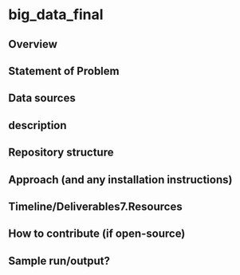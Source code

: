 # big_data_final


## Overview 

## Statement of Problem

## Data sources

## description

## Repository structure

## Approach (and any installation instructions)

## Timeline/Deliverables7.Resources

## How to contribute (if open-source)

## Sample run/output?
